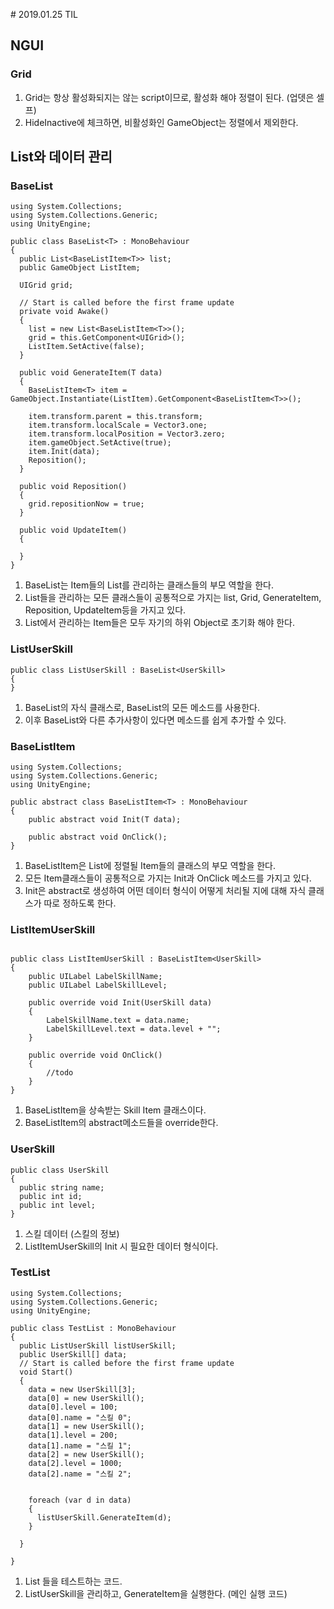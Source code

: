 ﻿﻿﻿# 2019.01.25 TIL## NGUI### Grid1. Grid는 항상 활성화되지는 않는 script이므로, 활성화 해야 정렬이 된다. (업뎃은 셀프)2. HideInactive에 체크하면, 비활성화인 GameObject는 정렬에서 제외한다.## List와 데이터 관리### BaseList```using System.Collections;using System.Collections.Generic;using UnityEngine;public class BaseList<T> : MonoBehaviour{  public List<BaseListItem<T>> list;  public GameObject ListItem;  UIGrid grid;  // Start is called before the first frame update  private void Awake()  {    list = new List<BaseListItem<T>>();    grid = this.GetComponent<UIGrid>();    ListItem.SetActive(false);  }  public void GenerateItem(T data)  {    BaseListItem<T> item = GameObject.Instantiate(ListItem).GetComponent<BaseListItem<T>>();    item.transform.parent = this.transform;    item.transform.localScale = Vector3.one;    item.transform.localPosition = Vector3.zero;    item.gameObject.SetActive(true);    item.Init(data);    Reposition();  }  public void Reposition()  {    grid.repositionNow = true;  }  public void UpdateItem()  {  }}```1. BaseList는 Item들의 List를 관리하는 클래스들의 부모 역할을 한다.2. List들을 관리하는 모든 클래스들이 공통적으로 가지는 list, Grid, GenerateItem, Reposition, UpdateItem등을 가지고 있다.3. List에서 관리하는 Item들은 모두 자기의 하위 Object로 초기화 해야 한다.### ListUserSkill```public class ListUserSkill : BaseList<UserSkill>{}```1. BaseList의 자식 클래스로, BaseList의 모든 메소드를 사용한다. 2. 이후 BaseList와 다른 추가사항이 있다면 메소드를 쉽게 추가할 수 있다.### BaseListItem```using System.Collections;using System.Collections.Generic;using UnityEngine;public abstract class BaseListItem<T> : MonoBehaviour{	public abstract void Init(T data);	public abstract void OnClick();}```1. BaseListItem은 List에 정렬될 Item들의 클래스의 부모 역할을 한다.2. 모든 Item클래스들이 공통적으로 가지는 Init과 OnClick 메소드를 가지고 있다.3. Init은 abstract로 생성하여 어떤 데이터 형식이 어떻게 처리될 지에 대해 자식 클래스가 따로 정하도록 한다.### ListItemUserSkill```public class ListItemUserSkill : BaseListItem<UserSkill>{	public UILabel LabelSkillName;	public UILabel LabelSkillLevel;	public override void Init(UserSkill data)	{		LabelSkillName.text = data.name;		LabelSkillLevel.text = data.level + "";	}	public override void OnClick()	{		//todo	}}```1. BaseListItem을 상속받는 Skill Item 클래스이다.2. BaseListItem의 abstract메소드들을 override한다. ### UserSkill```public class UserSkill{  public string name;  public int id;  public int level;}```1. 스킬 데이터 (스킬의 정보)2. ListItemUserSkill의 Init 시 필요한 데이터 형식이다.### TestList```using System.Collections;using System.Collections.Generic;using UnityEngine;public class TestList : MonoBehaviour{  public ListUserSkill listUserSkill;  public UserSkill[] data;  // Start is called before the first frame update  void Start()  {    data = new UserSkill[3];    data[0] = new UserSkill();    data[0].level = 100;    data[0].name = "스킬 0";    data[1] = new UserSkill();    data[1].level = 200;    data[1].name = "스킬 1";    data[2] = new UserSkill();    data[2].level = 1000;    data[2].name = "스킬 2";    foreach (var d in data)    {      listUserSkill.GenerateItem(d);    }  }}```1. List 들을 테스트하는 코드.2. ListUserSkill을 관리하고, GenerateItem을 실행한다. (메인 실행 코드)